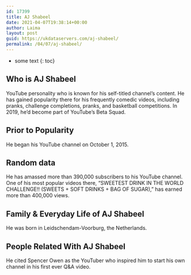 ```yaml
---
id: 17399
title: AJ Shabeel
date: 2021-04-07T19:38:14+00:00
author: Laima
layout: post
guid: https://ukdataservers.com/aj-shabeel/
permalink: /04/07/aj-shabeel/
---
```


* some text
{: toc}


## Who is AJ Shabeel
                  
                  
                  
YouTube personality who is known for his self-titled channel&#8217;s content. He has gained popularity there for his frequently comedic videos, including pranks, challenge completions, pranks, and basketball competitions. In 2019, he&#8217;d become part of YouTube&#8217;s Beta Squad. 
                  
              
            
              
            
                
                
                
## Prior to Popularity
                  
                  
                  
He began his YouTube channel on October 1, 2015.
                  
              
            
              
            
                
                
                
## Random data
                  
                  
                  
He has amassed more than 390,000 subscribers to his YouTube channel. One of his most popular videos there, &#8220;SWEETEST DRINK IN THE WORLD CHALLENGE!! (SWEETS + SOFT DRINKS + BAG OF SUGAR),&#8221; has earned more than 400,000 views.
                  
              
            
              
            
                
                
                
## Family & Everyday Life of AJ Shabeel
                  
                  
                  
He was born in Leidschendam-Voorburg, the Netherlands.
                  
              
            
              
            
                
                
                
## People Related With AJ Shabeel
                  
                  
                  
He cited Spencer Owen as the YouTuber who inspired him to start his own channel in his first ever Q&A video.
                  
              
            
              
            
                
              
            
              
              
            
            
              
            
          
          
          